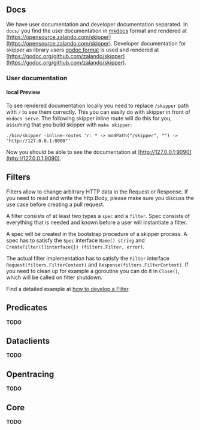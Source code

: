 ## Docs

We have user documentation and developer documentation separated.
In `docs/` you find the user documentation in [mkdocs](TODO) format and
rendered at [https://opensource.zalando.com/skipper](https://opensource.zalando.com/skipper).
Developer documentation for skipper as library users
[godoc format](TODO) is used and rendered at [https://godoc.org/github.com/zalando/skipper](https://godoc.org/github.com/zalando/skipper).

### User documentation

#### local Preview

To see rendered documentation locally you need to replace `/skipper`
path with `/` to see them correctly. This you can easily do with
skipper in front of `mkdocs serve`. The following skipper inline route
will do this for you, assuming that you build skipper with `make skipper`:

```
./bin/skipper -inline-routes 'r: * -> modPath("/skipper", "") -> "http://127.0.0.1:8000"'
```

Now you should be able to see the documentation at [http://127.0.0.1:9090](http://127.0.0.1:9090).

## Filters

Filters allow to change arbitrary HTTP data in the Request or
Response. If you need to read and write the http.Body, please make
sure you discuss the use case before creating a pull request.

A filter consists of at least two types a `spec` and a `filter`.
Spec consists of everything that is needed and known before a user
will instantiate a filter.

A spec will be created in the bootstrap procedure of a skipper
process. A spec has to satisfy the `Spec` interface `Name() string` and
`CreateFilter([]interface{}) (filters.Filter, error)`.

The actual filter implementation has to satisfy the `Filter`
interface `Request(filters.FilterContext)` and `Response(filters.FilterContext)`.
If you need to clean up for example a goroutine you can do it in
`Close()`, which will be called on filter shutdown.

Find a detailed example at [how to develop a Filter](/skipper/reference/development#how-to-develop-a-filter).

## Predicates

__TODO__

## Dataclients

__TODO__

## Opentracing

__TODO__

## Core

__TODO__
